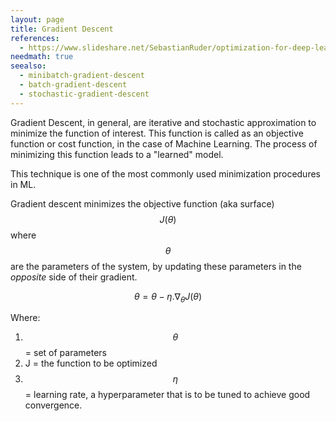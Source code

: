 ```yaml
---
layout: page
title: Gradient Descent
references:
  - https://www.slideshare.net/SebastianRuder/optimization-for-deep-learning
needmath: true
seealso:
  - minibatch-gradient-descent
  - batch-gradient-descent
  - stochastic-gradient-descent
---
```

Gradient Descent, in general, are iterative and stochastic approximation to
minimize the function of interest. This function is called as an objective
function or cost function, in the case of Machine Learning. The process of
minimizing this function leads to a "learned" model.

This technique is one of the most commonly used minimization procedures in ML.

Gradient descent minimizes the objective function (aka surface) $$J(\theta)$$
where $$\theta$$ are the parameters of the system, by updating these parameters
in the *opposite* side of their gradient.

$$\theta = \theta - \eta . \nabla_{\theta} J(\theta)$$

Where:
1. $$\theta$$ = set of parameters
2. J = the function to be optimized
3. $$\eta$$ = learning rate, a hyperparameter that is to be tuned to achieve
good convergence.
